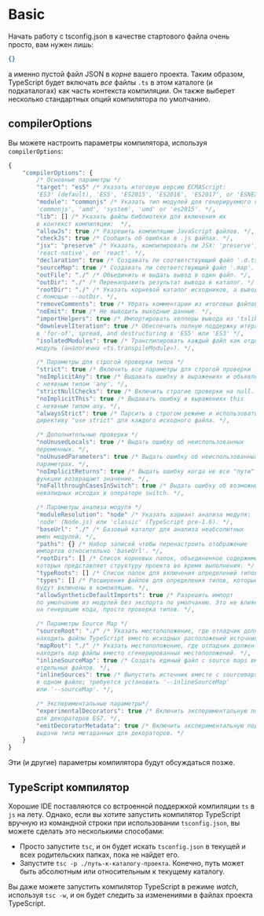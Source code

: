 # Basic

Начать работу с tsconfig.json в качестве стартового файла очень просто, вам нужен лишь:

```json
{}
```

а именно пустой файл JSON в _корне_ вашего проекта. Таким образом, TypeScript будет включать _все_ файлы `.ts` в этом каталоге (и подкаталогах) как часть контекста компиляции. Он также выберет несколько стандартных опций компилятора по умолчанию.

## compilerOptions

Вы можете настроить параметры компилятора, используя `compilerOptions`:

```js
{
    "compilerOptions": {
        /* Основные параметры */
        "target": "es5" /* Указать итоговую версию ECMAScript:
		'ES3' (default), 'ES5', 'ES2015', 'ES2016', 'ES2017', or 'ESNEXT'. */,
        "module": "commonjs" /* Указать тип модулей для генерируемого кода:
		'commonjs', 'amd', 'system', 'umd' or 'es2015'. */,
        "lib": [] /* Указать файлы библиотеки для включения их
		в контекст компиляции:  */,
        "allowJs": true /* Разрешить компиляцию JavaScript файлов. */,
        "checkJs": true /* Сообщить об ошибках в .js файлах. */,
        "jsx": "preserve" /* Указать, компилировать ли JSX: 'preserve',
		'react-native', or 'react'. */,
        "declaration": true /* Создавать ли соответствующий файл '.d.ts'. */,
        "sourceMap": true /* Создавать ли соответствующий файл '.map'. */,
        "outFile": "./" /* Объединить и выдать вывод в один файл. */,
        "outDir": "./" /* Перенаправить результат вывода в каталог. */,
        "rootDir": "./" /* Указать корневой каталог исходников, а вывод
		с помощью --outDir. */,
        "removeComments": true /* Убрать комментарии из итоговых файлов. */,
        "noEmit": true /* Не выводить выходные данные. */,
        "importHelpers": true /* Импортировать хелперы вывода из 'tslib'. */,
        "downlevelIteration": true /* Обеспечить полную поддержку итераций
		в 'for-of', spread, and destructuring в 'ES5' или 'ES3' */,
        "isolatedModules": true /* Транспилировать каждый файл как отдельный
		модуль (аналогично «ts.transpileModule»). */,

        /* Параметры для строгой проверки типов */
        "strict": true /* Включить все параметры для строгой проверки типов.*/,
        "noImplicitAny": true /* Выдавать ошибку в выражениях и объявлениях
		с неявным типом 'any'. */,
        "strictNullChecks": true /* Включить строгие проверки на null. */,
        "noImplicitThis": true /* Выдавать ошибку в выражениях this
		с неявным типом any. */,
        "alwaysStrict": true /* Парсить в строгом режиме и использовать
		директиву "use strict" для каждого исходного файла. */,

        /* Дополнительные проверки */
        "noUnusedLocals": true /* Выдать ошибку об неиспользованных
		переменных. */,
        "noUnusedParameters": true /* Выдать ошибку об неиспользованных
		параметрах. */,
        "noImplicitReturns": true /* Выдать ошибку когда не все "пути"
		функции возвращают значение. */,
        "noFallthroughCasesInSwitch": true /* Выдать ошибку об возможных
		невалидных исходах в операторе switch. */,

        /* Параметры анализа модуля */
        "moduleResolution": "node" /* Указать вариант анализа модуля:
		'node' (Node.js) или 'classic' (TypeScript pre-1.6). */,
        "baseUrl": "./" /* Базовый каталог для анализа неабсолютных
		имен модулей. */,
        "paths": {} /* Набор записей чтобы перенастроить отображение
		импортов относительно 'baseUrl'. */,
        "rootDirs": [] /* Список корневых папок, объединенное содержимое
		которых представляет структуру проекта во время выполнения. */,
        "typeRoots": [] /* Список папок для включения определений типов. */,
        "types": [] /* Расширения файлов для определения типов, которые
		будут включены в компиляцию. */,
        "allowSyntheticDefaultImports": true /* Разрешить импорт
		по умолчанию из модулей без экспорта по умолчанию. Это не влияет
		на генерацию кода, просто проверка типов. */,

        /* Параметры Source Map */
        "sourceRoot": "./" /* Указать местоположение, где отладчик должен
		находить файлы TypeScript вместо исходных расположений источника. */,
        "mapRoot": "./" /* Указать местоположение, где отладчик должен
		находить map файлы вместо сгенерированных местоположений. */,
        "inlineSourceMap": true /* Создать единый файл с source maps вместо
		отдельных файлов. */,
        "inlineSources": true /* Выпустить источник вместе с sourcemaps
		в одном файле; требуется установить '--inlineSourceMap'
		или '--sourceMap'. */,

        /* Экспериментальные параметры*/
        "experimentalDecorators": true /* Включить экспериментальную поддержку
		для декораторов ES7. */,
        "emitDecoratorMetadata": true /* Включить экспериментальную поддержку
		выдачи типа метаданных для декораторов. */
    }
}
```

Эти (и другие) параметры компилятора будут обсуждаться позже.

## TypeScript компилятор

Хорошие IDE поставляются со встроенной поддержкой компиляции `ts` в `js` на лету. Однако, если вы хотите запустить компилятор TypeScript вручную из командной строки при использовании `tsconfig.json`, вы можете сделать это несколькими способами:

-   Просто запустите `tsc`, и он будет искать `tsconfig.json` в текущей и всех родительских папках, пока не найдет его.
-   Запустите `tsc -p ./путь-к-каталогу-проекта`. Конечно, путь может быть абсолютным или относительным к текущему каталогу.

Вы даже можете запустить компилятор TypeScript в режиме _watch_, используя `tsc -w`, и он будет следить за изменениями в файлах проекта TypeScript.
